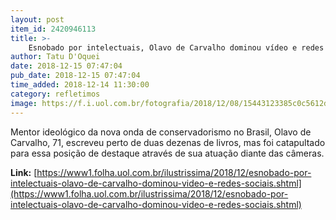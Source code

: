 ```yaml
---
layout: post
item_id: 2420946113
title: >-
    Esnobado por intelectuais, Olavo de Carvalho dominou vídeo e redes sociais
author: Tatu D'Oquei
date: 2018-12-15 07:47:04
pub_date: 2018-12-15 07:47:04
time_added: 2018-12-14 11:30:00
category: refletimos
image: https://f.i.uol.com.br/fotografia/2018/12/08/15443123385c0c5612d269d_1544312338_3x2_rt.jpg
---
```


Mentor ideológico da nova onda de conservadorismo no Brasil, Olavo de Carvalho, 71, escreveu perto de duas dezenas de livros, mas foi catapultado para essa posição de destaque através de sua atuação diante das câmeras.

**Link:** [https://www1.folha.uol.com.br/ilustrissima/2018/12/esnobado-por-intelectuais-olavo-de-carvalho-dominou-video-e-redes-sociais.shtml](https://www1.folha.uol.com.br/ilustrissima/2018/12/esnobado-por-intelectuais-olavo-de-carvalho-dominou-video-e-redes-sociais.shtml)

